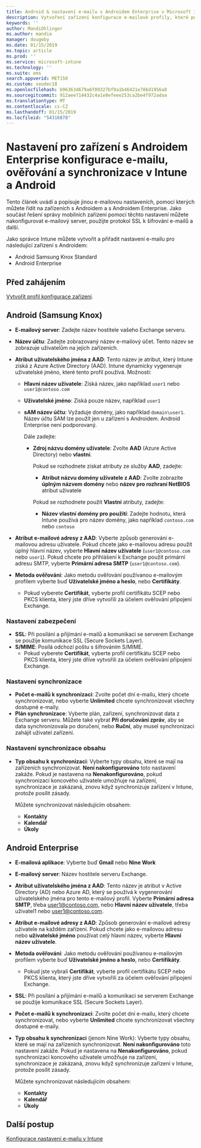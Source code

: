 ```yaml
---
title: Android & nastavení e-mailu s Androidem Enterprise v Microsoft Intune – Azure | Dokumentace Microsoftu
description: Vytvoření zařízení konfigurace e-mailové profily, které používají servery Exchange a načtení atributů z Azure Active Directory. Povolit protokol SSL nebo SMIME, ověřování uživatelů pomocí certifikátů nebo uživatelského jména a hesla a synchronizace e-mailu a plány na Android a Android pracovní profil zařízení pomocí Microsoft Intune.
keywords: ''
author: MandiOhlinger
ms.author: mandia
manager: dougeby
ms.date: 01/15/2019
ms.topic: article
ms.prod: ''
ms.service: microsoft-intune
ms.technology: ''
ms.suite: ems
search.appverid: MET150
ms.custom: seodec18
ms.openlocfilehash: b96363d679a6f09327bf9a1b46421e786d1956a8
ms.sourcegitcommit: 912aee714432c4a1e8efeee253ca2be4f972adaa
ms.translationtype: MT
ms.contentlocale: cs-CZ
ms.lasthandoff: 01/15/2019
ms.locfileid: "54316878"
---
```

# <a name="android-and-android-enterprise-device-settings-to-configure-email-authentication-and-synchronization-in-intune"></a>Nastavení pro zařízení s Androidem Enterprise konfigurace e-mailu, ověřování a synchronizace v Intune a Android

Tento článek uvádí a popisuje jinou e-mailovou nastaveních, pomocí kterých můžete řídit na zařízeních s Androidem a s Androidem Enterprise. Jako součást řešení správy mobilních zařízení pomocí těchto nastavení můžete nakonfigurovat e-mailový server, použijte protokol SSL k šifrování e-mailů a další.

Jako správce Intune můžete vytvořit a přiřadit nastavení e-mailu pro následující zařízení s Androidem:

- Android Samsung Knox Standard
- Android Enterprise

## <a name="before-you-begin"></a>Před zahájením

[Vytvořit profil konfigurace zařízení](email-settings-configure.md).

## <a name="android-samsung-knox"></a>Android (Samsung Knox)

- **E-mailový server**: Zadejte název hostitele vašeho Exchange serveru.
- **Název účtu**: Zadejte zobrazovaný název e-mailový účet. Tento název se zobrazuje uživatelům na jejich zařízeních.
- **Atribut uživatelského jména z AAD**: Tento název je atribut, který Intune získá z Azure Active Directory (AAD). Intune dynamicky vygeneruje uživatelské jméno, které tento profil používá. Možnosti:
  - **Hlavní název uživatele**: Získá název, jako například `user1` nebo `user1@contoso.com`
  - **Uživatelské jméno**: Získá pouze název, například `user1`
  - **sAM název účtu**: Vyžaduje domény, jako například `domain\user1`. Název účtu SAM lze použít jen u zařízení s Androidem. Android Enterprise není podporovaný.

    Dále zadejte:  
    - **Zdroj názvu domény uživatele**: Zvolte **AAD** (Azure Active Directory) nebo **vlastní**.

      Pokud se rozhodnete získat atributy ze služby **AAD**, zadejte:
      - **Atribut názvu domény uživatele z AAD**: Zvolte zobrazíte **úplným názvem domény** nebo **název pro rozhraní NetBIOS** atribut uživatele

      Pokud se rozhodnete použít **Vlastní** atributy, zadejte:
      - **Název vlastní domény pro použití**: Zadejte hodnotu, která Intune používá pro název domény, jako například `contoso.com` nebo `contoso`

- **Atribut e-mailové adresy z AAD**: Vyberte způsob generování e-mailovou adresu uživatele. Pokud chcete jako e-mailovou adresu použít úplný hlavní název, vyberte **Hlavní název uživatele** (`user1@contoso.com` nebo `user1`). Pokud chcete pro přihlášení k Exchange použít primární adresu SMTP, vyberte **Primární adresa SMTP** (`user1@contoso.com`).

- **Metoda ověřování**: Jako metodu ověřování používanou e-mailovým profilem vyberte buď **Uživatelské jméno a heslo**, nebo **Certifikáty**.
  - Pokud vyberete **Certifikát**, vyberte profil certifikátu SCEP nebo PKCS klienta, který jste dříve vytvořili za účelem ověřování připojení Exchange.

### <a name="security-settings"></a>Nastavení zabezpečení

- **SSL**: Při posílání a přijímání e-mailů a komunikaci se serverem Exchange se použije komunikace SSL (Secure Sockets Layer).
- **S/MIME**: Posílá odchozí poštu s šifrováním S/MIME.
  - Pokud vyberete **Certifikát**, vyberte profil certifikátu SCEP nebo PKCS klienta, který jste dříve vytvořili za účelem ověřování připojení Exchange.

### <a name="synchronization-settings"></a>Nastavení synchronizace

- **Počet e-mailů k synchronizaci**: Zvolte počet dní e-mailu, který chcete synchronizovat, nebo vyberte **Unlimited** chcete synchronizovat všechny dostupné e-maily.
- **Plán synchronizace**: Vyberte plán, zařízení, synchronizovat data z Exchange serveru. Můžete také vybrat **Při doručování zpráv**, aby se data synchronizovala po doručení, nebo **Ruční**, aby musel synchronizaci zahájit uživatel zařízení.

### <a name="content-sync-settings"></a>Nastavení synchronizace obsahu

- **Typ obsahu k synchronizaci**: Vyberte typy obsahu, které se mají na zařízeních synchronizovat. **Není nakonfigurováno** toto nastavení zakáže. Pokud je nastavena na **Nenakonfigurováno**, pokud synchronizaci koncového uživatele umožňuje na zařízení, synchronizace je zakázaná, znovu když synchronizuje zařízení v Intune, protože posílit zásady. 

  Můžete synchronizovat následujícím obsahem: 
  - **Kontakty**
  - **Kalendář**
  - **Úkoly**

## <a name="android-enterprise"></a>Android Enterprise

- **E-mailová aplikace**: Vyberte buď **Gmail** nebo **Nine Work**
- **E-mailový server**: Název hostitele serveru Exchange.
- **Atribut uživatelského jména z AAD**: Tento název je atribut v Active Directory (AD) nebo Azure AD, který se používá k vygenerování uživatelského jména pro tento e-mailový profil. Vyberte **Primární adresa SMTP**, třeba user1@contoso.com, nebo **Hlavní název uživatele**, třeba uživatel1 nebo user1@contoso.com.
- **Atribut e-mailové adresy z AAD**: Způsob generování e-mailové adresy uživatele na každém zařízení. Pokud chcete jako e-mailovou adresu nebo **uživatelské jméno** používat celý hlavní název, vyberte **Hlavní název uživatele**.
- **Metoda ověřování**: Jako metodu ověřování používanou e-mailovým profilem vyberte buď **Uživatelské jméno a heslo**, nebo **Certifikáty**.
  - Pokud jste vybrali **Certifikát**, vyberte profil certifikátu SCEP nebo PKCS klienta, který jste dříve vytvořili za účelem ověřování připojení Exchange.
- **SSL**: Při posílání a přijímání e-mailů a komunikaci se serverem Exchange se použije komunikace SSL (Secure Sockets Layer).
- **Počet e-mailů k synchronizaci**: Zvolte počet dní e-mailu, který chcete synchronizovat, nebo vyberte **Unlimited** chcete synchronizovat všechny dostupné e-maily.
- **Typ obsahu k synchronizaci** (jenom Nine Work): Vyberte typy obsahu, které se mají na zařízeních synchronizovat. **Není nakonfigurováno** toto nastavení zakáže. Pokud je nastavena na **Nenakonfigurováno**, pokud synchronizaci koncového uživatele umožňuje na zařízení, synchronizace je zakázaná, znovu když synchronizuje zařízení v Intune, protože posílit zásady. 

  Můžete synchronizovat následujícím obsahem: 
  - **Kontakty**
  - **Kalendář**
  - **Úkoly**

## <a name="next-steps"></a>Další postup
[Konfigurace nastavení e-mailu v Intune](email-settings-configure.md)
